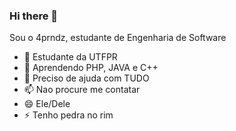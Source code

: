 ### Hi there 👋

Sou o 4prndz, estudante de Engenharia de Software

- 🔭 Estudante da UTFPR
- 🌱 Aprendendo PHP, JAVA e C++
- 🤔 Preciso de ajuda com TUDO 
- 📫 Nao procure me contatar
- 😄 Ele/Dele
- ⚡  Tenho pedra no rim

